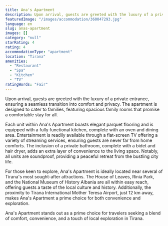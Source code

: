 ```yaml
---
title: Ana's Apartment
description: Upon arrival, guests are greeted with the luxury of a private entrance, ensuring a seamless transition into comfort and privacy. The apartment is designed to ca
featuredImage: "/images/accommodation/360047293.jpg"
language: en
slug: anas-apartment
images: []
category: "null"
starRating: 4
rating: 4
accommodationType: "apartment"
location: "Tirana"
amenities:
  - "Restaurant"
  - "Spa"
  - "Kitchen"
  - "TV"
ratingWords: "Fair"
---
```


Upon arrival, guests are greeted with the luxury of a private entrance, ensuring a seamless transition into comfort and privacy. The apartment is designed to cater to families, featuring spacious family rooms that promise a comfortable stay for all.

Each unit within Ana's Apartment boasts elegant parquet flooring and is equipped with a fully functional kitchen, complete with an oven and dining area. Entertainment is readily available through a flat-screen TV offering a variety of streaming services, ensuring guests are never far from home comforts. The inclusion of a private bathroom, complete with a bidet and hair dryer, adds an extra layer of convenience to the living space. Notably, all units are soundproof, providing a peaceful retreat from the bustling city life.

For those keen to explore, Ana's Apartment is ideally located near several of Tirana's most sought-after attractions. The House of Leaves, Rinia Park, and the National Museum of History Albania are all within easy reach, offering guests a taste of the local culture and history. Additionally, the proximity to Tirana International Mother Teresa Airport, just 12 km away, makes Ana's Apartment a prime choice for both convenience and exploration.

Ana's Apartment stands out as a prime choice for travelers seeking a blend of comfort, convenience, and a touch of local exploration in Tirana.

